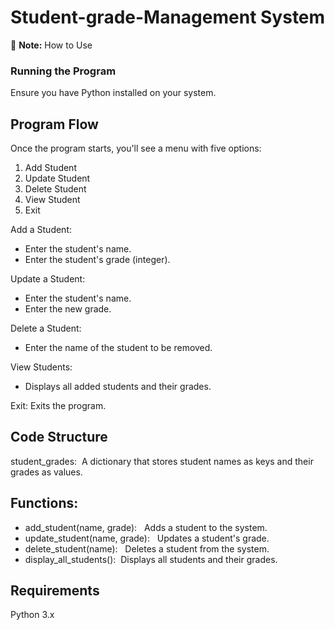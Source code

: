 # Student-grade-Management System

:memo: **Note:** How to Use

<h3>Running the Program</h3>
Ensure you have Python installed on your system.

<h2>Program Flow</h2>

Once the program starts, you'll see a menu with five options:

   1. Add Student
   2. Update Student
   3. Delete Student
   4. View Student
   5. Exit

Add a Student:

  * Enter the student's name.
  * Enter the student's grade (integer).

Update a Student:

  * Enter the student's name.
  * Enter the new grade.

Delete a Student:

  * Enter the name of the student to be removed.

View Students:

  * Displays all added students and their grades.

Exit: Exits the program.

<h2>Code Structure</h2>

student_grades:&nbsp; A dictionary that stores student names as keys and their grades as values.

<h2>Functions:</h2>

  * add_student(name, grade):&nbsp;&nbsp; Adds a student to the system.
  * update_student(name, grade):&nbsp;&nbsp; Updates a student's grade.
  * delete_student(name):&nbsp;&nbsp; Deletes a student from the system.
  * display_all_students():&nbsp;&nbsp;Displays all students and their grades.

<h2>Requirements</h2>

Python 3.x
